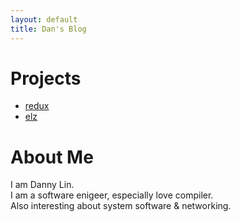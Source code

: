 ```yaml
---
layout: default
title: Dan's Blog
---
```


# Projects
- [redux](https://github.com/dannypsnl/redux)
- [elz](https://github.com/elz-lang/elz)

# About Me
I am Danny Lin.<br>
I am a software enigeer, especially love compiler.<br>
Also interesting about system software & networking.
